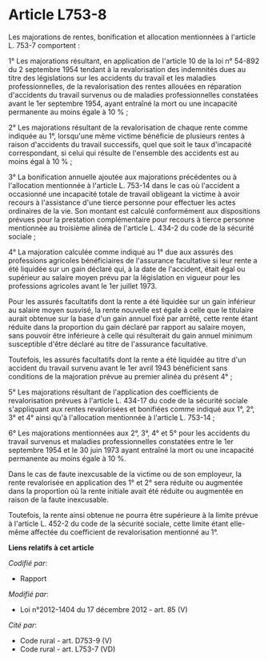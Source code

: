 # Article L753-8

Les majorations de rentes, bonification et allocation mentionnées à l'article L. 753-7 comportent :

1° Les majorations résultant, en application de l'article 10 de la loi n° 54-892 du 2 septembre 1954 tendant à la
revalorisation des indemnités dues au titre des législations sur les accidents du travail et les maladies professionnelles,
de la revalorisation des rentes allouées en réparation d'accidents du travail survenus ou de maladies professionnelles
constatées avant le 1er septembre 1954, ayant entraîné la mort ou une incapacité permanente au moins égale à 10 % ;

2° Les majorations résultant de la revalorisation de chaque rente comme indiquée au 1°, lorsqu'une même victime bénéficie de
plusieurs rentes à raison d'accidents du travail successifs, quel que soit le taux d'incapacité correspondant, si celui qui
résulte de l'ensemble des accidents est au moins égal à 10 % ;

3° La bonification annuelle ajoutée aux majorations précédentes ou à l'allocation mentionnée à l'article L. 753-14 dans le
cas où l'accident a occasionné une incapacité totale de travail obligeant la victime à avoir recours à l'assistance d'une
tierce personne pour effectuer les actes ordinaires de la vie. Son montant est calculé conformément aux dispositions prévues
pour la prestation complémentaire pour recours à tierce personne mentionnée au troisième alinéa de l'article L. 434-2 du code
de la sécurité sociale ;

4° La majoration calculée comme indiqué au 1° due aux assurés des professions agricoles bénéficiaires de l'assurance
facultative si leur rente a été liquidée sur un gain déclaré qui, à la date de l'accident, était égal ou supérieur au salaire
moyen prévu par la législation en vigueur pour les professions agricoles avant le 1er juillet 1973.

Pour les assurés facultatifs dont la rente a été liquidée sur un gain inférieur au salaire moyen susvisé, la rente nouvelle
est égale à celle que le titulaire aurait obtenue sur la base d'un gain annuel fixé par arrêté, cette rente étant réduite
dans la proportion du gain déclaré par rapport au salaire moyen, sans pouvoir être inférieure à celle qui résulterait du gain
annuel minimum susceptible d'être déclaré au titre de l'assurance facultative.

Toutefois, les assurés facultatifs dont la rente a été liquidée au titre d'un accident du travail survenu avant le 1er avril
1943 bénéficient sans conditions de la majoration prévue au premier alinéa du présent 4° ;

5° Les majorations résultant de l'application des coefficients de revalorisation prévues à l'article L. 434-17 du code de la
sécurité sociale s'appliquant aux rentes revalorisées et bonifiées comme indiqué aux 1°, 2°, 3° et 4° ainsi qu'à l'allocation
mentionnée à l'article L. 753-14 ;

6° Les majorations mentionnées aux 2°, 3°, 4° et 5° pour les accidents du travail survenus et maladies professionnelles
constatées entre le 1er septembre 1954 et le 30 juin 1973 ayant entraîné la mort ou une incapacité permanente au moins égale
à 10 %.

Dans le cas de faute inexcusable de la victime ou de son employeur, la rente revalorisée en application des 1° et 2° sera
réduite ou augmentée dans la proportion où la rente initiale avait été réduite ou augmentée en raison de la faute
inexcusable.

Toutefois, la rente ainsi obtenue ne pourra être supérieure à la limite prévue à l'article L. 452-2 du code de la sécurité
sociale, cette limite étant elle-même affectée du coefficient de revalorisation mentionné au 1°.

**Liens relatifs à cet article**

_Codifié par_:

  - Rapport

_Modifié par_:

  - Loi n°2012-1404 du 17 décembre 2012 - art. 85 (V)

_Cité par_:

  - Code rural - art. D753-9 (V)
  - Code rural - art. L753-7 (VD)

